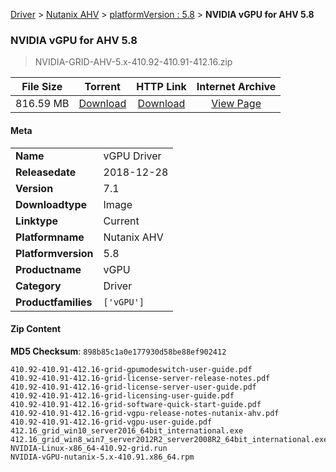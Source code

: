 
[Driver](/README.md)  >  [Nutanix AHV](/index/Driver/Nutanix_AHV.md)  >  [platformVersion : 5.8](/index/Driver/Nutanix_AHV/5.8.md)  >  **NVIDIA vGPU for AHV 5.8**


###    NVIDIA vGPU for AHV 5.8

> NVIDIA-GRID-AHV-5.x-410.92-410.91-412.16.zip   


| **File Size** | **Torrent**  | **HTTP Link** | **Internet Archive** |
|:-------------:|:------------:|:-------------:|:--------------------:|
| 816.59 MB |  [Download](https://archive.org/download/nvgpu_NVIDIA-GRID-AHV-5.x-410.92-410.91-412.16.zip_0fqoosnn/nvgpu_NVIDIA-GRID-AHV-5.x-410.92-410.91-412.16.zip_0fqoosnn_archive.torrent)       | [Download](https://archive.org/compress/nvgpu_NVIDIA-GRID-AHV-5.x-410.92-410.91-412.16.zip_0fqoosnn) | [View Page](https://archive.org/details/nvgpu_NVIDIA-GRID-AHV-5.x-410.92-410.91-412.16.zip_0fqoosnn)       |

#### Meta

<table>
<tr><td><strong>Name</strong></td><td>vGPU Driver</td></tr>
<tr><td><strong>Releasedate</strong></td><td>2018-12-28</td></tr>
<tr><td><strong>Version</strong></td><td>7.1</td></tr>
<tr><td><strong>Downloadtype</strong></td><td>Image</td></tr>
<tr><td><strong>Linktype</strong></td><td>Current</td></tr>
<tr><td><strong>Platformname</strong></td><td>Nutanix AHV</td></tr>
<tr><td><strong>Platformversion</strong></td><td>5.8</td></tr>
<tr><td><strong>Productname</strong></td><td>vGPU</td></tr>
<tr><td><strong>Category</strong></td><td>Driver</td></tr>
<tr><td><strong>Productfamilies</strong></td><td><code>['vGPU']</code></td></tr>
</table>

#### Zip Content

**MD5 Checksum**: `898b85c1a0e177930d58be88ef902412`

```text
410.92-410.91-412.16-grid-gpumodeswitch-user-guide.pdf
410.92-410.91-412.16-grid-license-server-release-notes.pdf
410.92-410.91-412.16-grid-license-server-user-guide.pdf
410.92-410.91-412.16-grid-licensing-user-guide.pdf
410.92-410.91-412.16-grid-software-quick-start-guide.pdf
410.92-410.91-412.16-grid-vgpu-release-notes-nutanix-ahv.pdf
410.92-410.91-412.16-grid-vgpu-user-guide.pdf
412.16_grid_win10_server2016_64bit_international.exe
412.16_grid_win8_win7_server2012R2_server2008R2_64bit_international.exe
NVIDIA-Linux-x86_64-410.92-grid.run
NVIDIA-vGPU-nutanix-5.x-410.91.x86_64.rpm
```